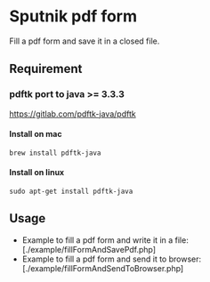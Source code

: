 # Sputnik pdf form

Fill a pdf form and save it in a closed file.

## Requirement

### pdftk port to java >= 3.3.3

https://gitlab.com/pdftk-java/pdftk

#### Install on mac

```brew install pdftk-java```

#### Install on linux

```sudo apt-get install pdftk-java```

## Usage

* Example to fill a pdf form and write it in a file: [./example/fillFormAndSavePdf.php]
* Example to fill a pdf form and send it to browser: [./example/fillFormAndSendToBrowser.php]
